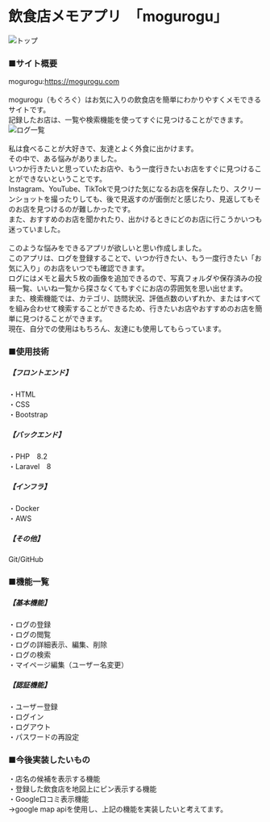 # 飲食店メモアプリ　「mogurogu」<br>
![トップ](https://github.com/RiyaIwami/portfolio/assets/150124532/22efd9b6-7a09-4139-ad57-820873abe7f7)<br>

### ■サイト概要<br>
mogurogu:https://mogurogu.com<br>
<br>
mogurogu（もぐろぐ）はお気に入りの飲食店を簡単にわかりやすくメモできるサイトです。<br>
記録したお店は、一覧や検索機能を使ってすぐに見つけることができます。<br>
 ![ログ一覧](https://github.com/RiyaIwami/portfolio/assets/150124532/b34735f5-cebb-4043-a126-500666a9b8de)<br>
<br>
私は食べることが大好きで、友達とよく外食に出かけます。<br>
その中で、ある悩みがありました。<br>
いつか行きたいと思っていたお店や、もう一度行きたいお店をすぐに見つけることができないということです。<br>
Instagram、YouTube、TikTokで見つけた気になるお店を保存したり、スクリーンショットを撮ったりしても、後で見返すのが面倒だと感じたり、見返してもそのお店を見つけるのが難しかったです。<br>
また、おすすめのお店を聞かれたり、出かけるときにどのお店に行こうかいつも迷っていました。<br>
<br>
このような悩みをできるアプリが欲しいと思い作成しました。
<br>
このアプリは、ログを登録することで、いつか行きたい、もう一度行きたい「お気に入り」のお店をいつでも確認できます。<br>
ログにはメモと最大５枚の画像を追加できるので、写真フォルダや保存済みの投稿一覧、いいね一覧から探さなくてもすぐにお店の雰囲気を思い出せます。<br>
また、検索機能では、カテゴリ、訪問状況、評価点数のいずれか、またはすべてを組み合わせて検索することができるため、行きたいお店やおすすめのお店を簡単に見つけることができます。<br>
現在、自分での使用はもちろん、友達にも使用してもらっています。<br>

### ■使用技術<br>
##### 【フロントエンド】<br>
・HTML<br>
・CSS<br>
・Bootstrap<br>

##### 【バックエンド】<br>
・PHP　8.2<br>
・Laravel　8<br>

##### 【インフラ】<br>
・Docker<br>
・AWS<br>

##### 【その他】<br>
Git/GitHub<br>

### ■機能一覧<br>
##### 【基本機能】<br>
・ログの登録<br>
・ログの閲覧<br>
・ログの詳細表示、編集、削除<br>
・ログの検索<br>
・マイページ編集（ユーザー名変更）<br>

##### 【認証機能】<br>
・ユーザー登録<br>
・ログイン<br>
・ログアウト<br>
・パスワードの再設定<br>


### ■今後実装したいもの<br>
・店名の候補を表示する機能<br>
・登録した飲食店を地図上にピン表示する機能<br>
・Google口コミ表示機能<br>
->google map apiを使用し、上記の機能を実装したいと考えてます。<br>
